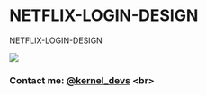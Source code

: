 # NETFLIX-LOGIN-DESIGN
NETFLIX-LOGIN-DESIGN


![](NETFLIX.gif)

### Contact me: [@kernel_devs]([https://kernel_devs.t.me/](https://youtu.be/ZPGvudzB0Lk)) <br>
